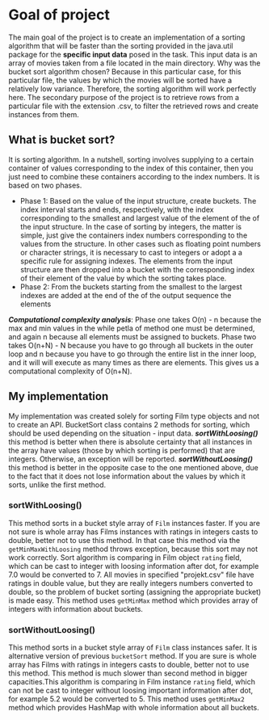 # Goal of project
The main goal of the project is to create an implementation of a sorting algorithm that will be faster than the sorting provided in the java.util package for the **specific input data** posed in the task. This input data is an array of movies taken from a file located in the main directory. Why was the bucket sort algorithm chosen? Because in this particular case, for this particular file, the values by which the movies will be sorted have a relatively low variance. Therefore, the sorting algorithm will work perfectly here.
The secondary purpose of the project is to retrieve rows from a particular file with the extension .csv, to filter the retrieved rows and create instances from them. 
## What is bucket sort?
It is sorting algorithm. In a nutshell, sorting involves supplying to a certain
container of values corresponding to the index of this container, then you just need to combine these containers according to the
index numbers. It is based on two phases.
* Phase 1: Based on the value of the input structure, create buckets. The index interval starts and ends, respectively, with the index corresponding to the smallest and largest value of the element of the
of the input structure. In the case of sorting by integers, the matter is simple, just
give the containers index numbers corresponding to the values from the structure. In other cases
such as floating point numbers or character strings, it is necessary to cast to integers or adopt a
a specific rule for assigning indexes. The elements from the input structure are then dropped into a
bucket with the corresponding index of their element of the value by which the sorting takes place.
* Phase 2: From the buckets starting from the smallest to the largest indexes are added at the end of the
of the output sequence the elements

***Computational complexity analysis***: Phase one takes
O(n) - n because the max and min values in the while petla of method one must be determined, and again n because
all elements must be assigned to buckets. Phase two takes O(n+N) - N because you have to go through
all buckets in the outer loop and n because you have to go through the entire list in the inner loop, and it will
will execute as many times as there are elements. This gives us a computational complexity of O(n+N).

## My implementation
My implementation was created solely for sorting Film type objects and not to create an API. 
BucketSort class contains 2 methods for sorting, which should be used depending on the situation - input data.
***sortWithLoosing()*** this method is better when there is absolute certainty that all instances in the array have values (those by which sorting is performed) that are integers. Otherwise, an exception will be reported.
***sortWithoutLoosing()*** this method is better in the opposite case to the one mentioned above, due to the fact that it does not lose information about the values by which it sorts, unlike the first method.


### sortWithLoosing() ###
This method sorts in a bucket style array of <code>Film</code> instances faster.
If you are not sure is whole array has Films instances with ratings in integers
casts to double, better not to use this method. In that case this method via the
<code>getMinMaxWithLoosing</code> method throws exception, because this sort may not work
correctly. Sort algorithm is comparing in Film object <code>rating</code> field, which
can be cast to integer with loosing information after dot, for example 7.0 would
be converted to 7. All movies in specified "projekt.csv" file have ratings in double
value, but they are really integers numbers converted to double, so the problem of
bucket sorting (assigning the appropriate bucket) is made easy. This method uses
<code>getMinMax</code> method which provides array of integers with information about buckets.
### sortWithoutLoosing() ###
This method sorts in a bucket style array of <code>Film</code> class instances safer.
It is alternative version of previous <code>bucketSort</code> method. If you are sure
is whole array has Films with ratings in integers casts to double, better not to use
this method. This method is much slower than second method in bigger capacities.This
algorithm is comparing in Film instance <code>rating</code> field, which can not
be cast to integer without loosing important information after dot, for example
5.2 would be converted to 5. This method uses <code>getMinMax2</code> method which
provides HashMap with whole information about all buckets.
